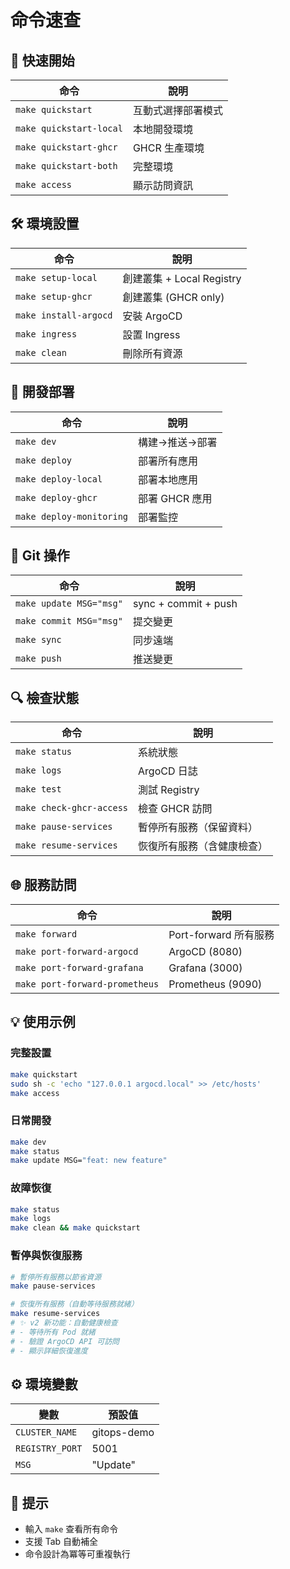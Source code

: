 # 命令速查

## 🚀 快速開始

| 命令 | 說明 |
|------|------|
| `make quickstart` | 互動式選擇部署模式 |
| `make quickstart-local` | 本地開發環境 |
| `make quickstart-ghcr` | GHCR 生產環境 |
| `make quickstart-both` | 完整環境 |
| `make access` | 顯示訪問資訊 |

## 🛠️ 環境設置

| 命令 | 說明 |
|------|------|
| `make setup-local` | 創建叢集 + Local Registry |
| `make setup-ghcr` | 創建叢集 (GHCR only) |
| `make install-argocd` | 安裝 ArgoCD |
| `make ingress` | 設置 Ingress |
| `make clean` | 刪除所有資源 |

## 🔧 開發部署

| 命令 | 說明 |
|------|------|
| `make dev` | 構建→推送→部署 |
| `make deploy` | 部署所有應用 |
| `make deploy-local` | 部署本地應用 |
| `make deploy-ghcr` | 部署 GHCR 應用 |
| `make deploy-monitoring` | 部署監控 |

## 📝 Git 操作

| 命令 | 說明 |
|------|------|
| `make update MSG="msg"` | sync + commit + push |
| `make commit MSG="msg"` | 提交變更 |
| `make sync` | 同步遠端 |
| `make push` | 推送變更 |

## 🔍 檢查狀態

| 命令 | 說明 |
|------|------|
| `make status` | 系統狀態 |
| `make logs` | ArgoCD 日誌 |
| `make test` | 測試 Registry |
| `make check-ghcr-access` | 檢查 GHCR 訪問 |
| `make pause-services` | 暫停所有服務（保留資料） |
| `make resume-services` | 恢復所有服務（含健康檢查） |

## 🌐 服務訪問

| 命令 | 說明 |
|------|------|
| `make forward` | Port-forward 所有服務 |
| `make port-forward-argocd` | ArgoCD (8080) |
| `make port-forward-grafana` | Grafana (3000) |
| `make port-forward-prometheus` | Prometheus (9090) |

## 💡 使用示例

### 完整設置
```bash
make quickstart
sudo sh -c 'echo "127.0.0.1 argocd.local" >> /etc/hosts'
make access
```

### 日常開發
```bash
make dev
make status
make update MSG="feat: new feature"
```

### 故障恢復
```bash
make status
make logs
make clean && make quickstart
```

### 暫停與恢復服務
```bash
# 暫停所有服務以節省資源
make pause-services

# 恢復所有服務（自動等待服務就緒）
make resume-services
# ✨ v2 新功能：自動健康檢查
# - 等待所有 Pod 就緒
# - 驗證 ArgoCD API 可訪問
# - 顯示詳細恢復進度
```

## ⚙️ 環境變數

| 變數 | 預設值 |
|------|--------|
| `CLUSTER_NAME` | gitops-demo |
| `REGISTRY_PORT` | 5001 |
| `MSG` | "Update" |

## 📌 提示

- 輸入 `make` 查看所有命令
- 支援 Tab 自動補全
- 命令設計為冪等可重複執行
